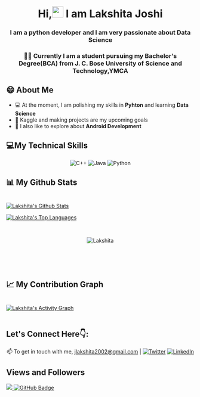 <h1 align="center">Hi,<img src="https://raw.githubusercontent.com/MartinHeinz/MartinHeinz/master/wave.gif" width="30px"> I am Lakshita Joshi</h1>

<h3 align="center"> I am a python developer and I am very passionate about Data Science</h3>

<h3 align="center">👩‍🎓 Currently I am a student pursuing my Bachelor's Degree(BCA) from J. C. Bose University of Science and Technology,YMCA</h3>

## 😄 About Me
* 💻 At the moment, I am polishing my skills in **Pyhton** and learning **Data Science**
* 🎯 Kaggle and making projects are my upcoming goals
* 📱 I also like to explore about **Android Development**

## 💻My Technical Skills

<p align="center">
 <img alt="C++" src="https://raw.githubusercontent.com/isocpp/logos/master/cpp_logo.png" />
 <img alt="Java" src="https://upload.wikimedia.org/wikipedia/en/thumb/3/30/Java_programming_language_logo.svg/300px-Java_programming_language_logo.svg.png" />
 <img alt="Python" src="https://www.google.com/search?q=python+logo+png&rlz=1C1UEAD_enIN955IN955&sxsrf=ALiCzsZaUQtlF4PlLNAjmoS2LuiOaGDe5g:1652118075785&tbm=isch&source=iu&ictx=1&vet=1&fir=pCDxQjgV-aSV0M%252CX6b2dkbhySknGM%252C_%253BwJ_8EiJgjRaS-M%252CjGXJl4w5MRn50M%252C_%253B2qL2RwiQsn2XCM%252CWUulQbU28UK5fM%252C_%253B1sCDfdWuwbFAoM%252CtGtvUufe6NDVNM%252C_%253Bgf6oB79PMt6laM%252CzJK-4Hu6CdYBHM%252C_%253B4IVeLR2FkggwJM%252COfp8_mDiHZc5cM%252C_%253BxzLJCxrIDCwZ3M%252CQyjSQA-nSVzWkM%252C_%253BWO2c1qbha18IhM%252CoQtUwEwlHaOlTM%252C_%253BbuymR5tVFZtHZM%252CN1XKdG6sV9nFVM%252C_%253BMSHx2p6HyfyWgM%252CEXVw2wXU7HiJAM%252C_%253B0-lAWpuQBjsPGM%252ChOYACwlI9K54CM%252C_%253BtloF8v6nCA9EAM%252CZIk6oEy_LSc-sM%252C_%253BQlfQUWUjao-cqM%252CZIk6oEy_LSc-sM%252C_%253BKk-yzaNLYnRYvM%252COfp8_mDiHZc5cM%252C_%253BlOoSx3Fv-IgOyM%252CrI1_9b4JPGpQGM%252C_&usg=AI4_-kR8ugT8r2QV3nlhpHYT2XUnqYWuBw&sa=X&ved=2ahUKEwjFx6K4-9L3AhW6SGwGHfITCEsQ9QF6BAgCEAE#imgrc=pCDxQjgV-aSV0M" />
 </p>



## 📊 My Github Stats

  <br/>
    <a href="https://github.com/Lakshita02/github-readme-stats"><img alt="Lakshita's Github Stats" src="https://github-readme-stats.vercel.app/api?username=Lakshita02&show_icons=true&count_private=true&theme=react&hide_border=true&bg_color=0D1117" /></a>
    
  <a href="https://github.com/Lakshita02/github-readme-stats"><img alt="Lakshita's Top Languages" src="https://github-readme-stats.vercel.app/api/top-langs/?username=Lakshita02&count_private=true&layout=compact&theme=react&hide_border=true&bg_color=0D1117" /></a>
  <br/>
  
  
  <br/>
  <div align="center">
<p><img align="center" src="https://github-readme-streak-stats.herokuapp.com/?user=Lakshita02&theme=react" alt="Lakshita"/></p>
  </div>
<br/>


<br/>
<br/>

## 📈 My Contribution Graph

<br/>
<a href="https://github.com/Lakshita02/github-readme-activity-graph"><img alt="Lakshita's Activity Graph" src="https://activity-graph.herokuapp.com/graph?username=Lakshita02&count_private=true&bg_color=0D1117&color=5BCDEC&line=5BCDEC&point=FFFFFF&hide_border=true" /></a>

<br/>
<br/>

## Let's Connect Here👇:

<div align="center">

📫 To get in touch with me, [jlakshita2002@gmail.com](https://mailto:jlakshita2002@gmail.com) | [![Twitter][1.2]][1] [![LinkedIn][2.2]][2]

[1.2]: https://user-images.githubusercontent.com/26264600/88994487-151cad00-d31b-11ea-8795-da01dd1f29d7.png
[2.2]: https://user-images.githubusercontent.com/26264600/88994287-99226500-d31a-11ea-9a80-a91afd654777.png

[1]: https://twitter.com/lakshita02_
[2]: https://www.linkedin.com/in/lakshita-joshi-299811208/

</div>


## Views and Followers
<a href="https://github.com/mayurpai/github-profile-views-counter">
    <img src="https://komarev.com/ghpvc/?username=mayurpai">
</a>
<a href="https://github.com/Lakshita02?tab=followers"><img src="https://img.shields.io/github/followers/Lakshita02?label=Followers&style=social" alt="GitHub Badge"></a>
 

<!--
**Lakshita02/Lakshita02** is a ✨ _special_ ✨ repository because its `README.md` (this file) appears on your GitHub profile.

Here are some ideas to get you started:

- 🔭 I’m currently working on ...
- 🌱 I’m currently learning ...
- 👯 I’m looking to collaborate on ...
- 🤔 I’m looking for help with ...
- 💬 Ask me about ...
- 📫 How to reach me: ...
- 😄 Pronouns: ...
- ⚡ Fun fact: ...
-->
